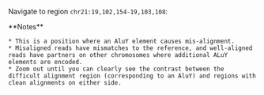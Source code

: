 <script>
import Alert from "components/Alert.svelte";
import IGVUpdateBtn from "components/IGVUpdateBtn.svelte";
</script>

Navigate to region `chr21:19,102,154-19,103,108`:

<IGVUpdateBtn locus="chr21:19,102,154-19,103,108" />

<Alert color="primary">
	**Notes**

	* This is a position where an AluY element causes mis-alignment.
	* Misaligned reads have mismatches to the reference, and well-aligned reads have partners on other chromosomes where additional ALuY elements are encoded.
	* Zoom out until you can clearly see the contrast between the difficult alignment region (corresponding to an AluY) and regions with clean alignments on either side.
</Alert>
